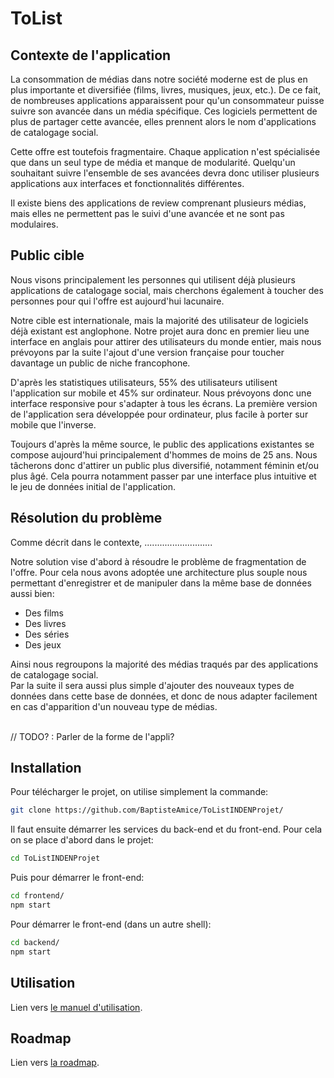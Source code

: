 # ToList

## Contexte de l'application

La consommation de médias dans notre société moderne est de plus en plus importante et diversifiée (films, livres, musiques, jeux, etc.). De ce fait, de nombreuses applications apparaissent pour qu'un consommateur puisse suivre son avancée dans un média spécifique. Ces logiciels permettent de plus de partager cette avancée, elles prennent alors le nom d'applications de catalogage social.

Cette offre est toutefois fragmentaire. Chaque application n'est spécialisée que dans un seul type de média et manque de modularité. Quelqu'un souhaitant suivre l'ensemble de ses avancées devra donc utiliser plusieurs applications aux interfaces et fonctionnalités différentes.

Il existe biens des applications de review comprenant plusieurs médias, mais elles ne permettent pas le suivi d'une avancée et ne sont pas modulaires.


## Public cible
Nous visons principalement les personnes qui utilisent déjà plusieurs applications de catalogage social, mais cherchons également à toucher des personnes pour qui l'offre est aujourd'hui lacunaire.

Notre cible est internationale, mais la majorité des utilisateur de logiciels déjà existant est anglophone. Notre projet aura donc en premier lieu une interface en anglais pour attirer des utilisateurs du monde entier, mais nous prévoyons par la suite l'ajout d'une version française pour toucher davantage un public de niche francophone.

D'après les statistiques utilisateurs, 55% des utilisateurs utilisent l'application sur mobile et 45% sur ordinateur. Nous prévoyons donc une interface responsive pour s'adapter à tous les écrans. La première version de l'application sera développée pour ordinateur, plus facile à porter sur mobile que l'inverse.

Toujours d'après la même source, le public des applications existantes se compose aujourd'hui principalement d'hommes de moins de 25 ans. Nous tâcherons donc d'attirer un public plus diversifié, notamment féminin et/ou plus âgé. Cela pourra notamment passer par une interface plus intuitive et le jeu de données initial de l'application.

## Résolution du problème
Comme décrit dans le contexte, ...........................

Notre solution vise d'abord à résoudre le problème de fragmentation de l'offre. Pour cela nous avons adoptée une architecture plus souple nous permettant d'enregistrer et de manipuler dans la même base de données aussi bien:
- Des films
- Des livres
- Des séries
- Des jeux

Ainsi nous regroupons la majorité des médias traqués par des applications de catalogage social.
<br>
Par la suite il sera aussi plus simple d'ajouter des nouveaux types de données dans cette base de données, et donc de nous adapter facilement en cas d'apparition d'un nouveau type de médias.
<br><br>

// TODO? : Parler de la forme de l'appli?

## Installation

Pour télécharger le projet, on utilise simplement la commande:
```sh
git clone https://github.com/BaptisteAmice/ToListINDENProjet/
```

Il faut ensuite démarrer les services du back-end et du front-end. Pour cela on se place d'abord dans le projet:
```sh
cd ToListINDENProjet
```

Puis pour démarrer le front-end:
```sh
cd frontend/
npm start
```
Pour démarrer le front-end (dans un autre shell):
```sh
cd backend/
npm start
```

## Utilisation
Lien vers <a href="./USER_MANUAL.md">le manuel d'utilisation</a>.

## Roadmap
Lien vers <a href="./ROADMAP.md">la roadmap</a>.